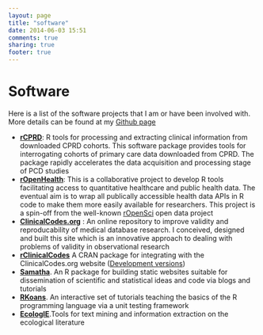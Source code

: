 ```yaml
---
layout: page
title: "software"
date: 2014-06-03 15:51
comments: true
sharing: true
footer: true
---
```


# Software

Here is a list of the software projects that I am or have been involved with. More details can be found at my [Github page](https://github.com/DASpringate)

* [__rCPRD__](https://github.com/rOpenHealth/rCPRD): R tools for processing and extracting clinical information from downloaded CPRD cohorts.  This software package provides tools for interrogating cohorts of primary care data downloaded from CPRD.  The package rapidly accelerates the data acquisition and processing stage of PCD studies
* [__rOpenHealth__](https://github.com/rOpenHealth): This is a collaborative project  to develop R tools facilitating access to quantitative healthcare and public health data.  The eventual aim is to wrap all publically accessible health data APIs in R code to make them more easily available for researchers.  This project is a spin-off from the well-known [rOpenSci](http://ropensci.org/) open data project
* [__ClinicalCodes.org__](www.clinicalcodes.org) : An online repository to improve validity and reproducability of medical database research.  I conceived, designed and built this site which is an innovative approach to dealing with problems of validity in observational research
* [__rClinicalCodes__](http://cran.r-project.org/web/packages/rClinicalCodes/) A CRAN package for integrating with the ClinicalCodes.org website ([Development versions](https://github.com/rOpenHealth/rClinicalCodes))
* [__Samatha__](https://github.com/DASpringate/samatha).  An R package for building static websites suitable for dissemination of scientific and statistical ideas and code via blogs and tutorials
* [__RKoans__](https://github.com/DASpringate/Rkoans). An interactive set of tutorials teaching the basics of the R programming language via a unit testing framework
* [__EcologIE__](https://github.com/bergmanlab/ecologIE).Tools for text mining and information extraction on the ecological literature



